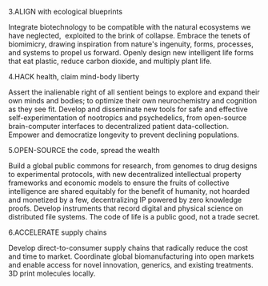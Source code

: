 3.ALIGN with ecological blueprints

Integrate biotechnology to be compatible with the natural ecosystems we have neglected,  exploited to the brink of collapse. Embrace the tenets of biomimicry, drawing inspiration from nature's ingenuity, forms, processes, and systems to propel us forward. Openly design new intelligent life forms that eat plastic, reduce carbon dioxide, and multiply plant life.

4.HACK health, claim mind-body liberty

Assert the inalienable right of all sentient beings to explore and expand their own minds and bodies; to optimize their own neurochemistry and cognition as they see fit. Develop and disseminate new tools for safe and effective self-experimentation of nootropics and psychedelics, from open-source brain-computer interfaces to decentralized patient data-collection. Empower and democratize longevity to prevent declining populations.

5.OPEN-SOURCE the code, spread the wealth

Build a global public commons for research, from genomes to drug designs to experimental protocols, with new decentralized intellectual property frameworks and economic models to ensure the fruits of collective intelligence are shared equitably for the benefit of humanity, not hoarded and monetized by a few, decentralizing IP powered by zero knowledge proofs. Develop instruments that record digital and physical science on distributed file systems. The code of life is a public good, not a trade secret.

6.ACCELERATE supply chains

Develop direct-to-consumer supply chains that radically reduce the cost and time to market. Coordinate global biomanufacturing into open markets and enable access for novel innovation, generics, and existing treatments. 3D print molecules locally.
